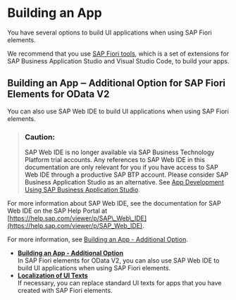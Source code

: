 <!-- loio9834a0a3b9284a6197f116f6c377ed06 -->

# Building an App

You have several options to build UI applications when using SAP Fiori elements.

We recommend that you use [SAP Fiori tools](https://help.sap.com/viewer/product/SAP_FIORI_tools/Latest/en-US), which is a set of extensions for SAP Business Application Studio and Visual Studio Code, to build your apps.



<a name="loio9834a0a3b9284a6197f116f6c377ed06__section_hj4_2yg_2nb"/>

## Building an App ‒ Additional Option for SAP Fiori Elements for OData V2

You can also use SAP Web IDE to build UI applications when using SAP Fiori elements.

> ### Caution:  
> SAP Web IDE is no longer available via SAP Business Technology Platform trial accounts. Any references to SAP Web IDE in this documentation are only relevant for you if you have access to SAP Web IDE through a productive SAP BTP account. Please consider SAP Business Application Studio as an alternative. See [App Development Using SAP Business Application Studio](../03_Get-Started/app-development-using-sap-business-application-studio-6bbad66.md).

For more information about SAP Web IDE, see the documentation for SAP Web IDE on the SAP Help Portal at [https://help.sap.com/viewer/p/SAP\_Web\_IDE](https://help.sap.com/viewer/p/SAP_Web_IDE).

For more information, see [Building an App - Additional Option](building-an-app-additional-option-fbd6c96.md).

-   **[Building an App - Additional Option](building-an-app-additional-option-fbd6c96.md "In SAP Fiori elements for OData
                            V2, you can also use SAP Web IDE to build UI applications when using SAP Fiori elements.")**  
In SAP Fiori elements for OData V2, you can also use SAP Web IDE to build UI applications when using SAP Fiori elements.
-   **[Localization of UI Texts](localization-of-ui-texts-b8cb649.md "If necessary, you can replace standard UI texts for apps that you have created with SAP Fiori elements.")**  
If necessary, you can replace standard UI texts for apps that you have created with SAP Fiori elements.

